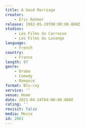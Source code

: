 ```yaml
---
title: A Good Marriage
creator:
    - Éric Rohmer
release: 1982-05-19T00:00:00.000Z
studios:
    - Les Films du Carrosse
    - Les Films du Losange
language:
    - French
country:
    - France
length: 97
genre:
    - Drama
    - Comedy
    - Romance
format: Blu-ray
service: ''
venue: Home
date: 2021-04-24T04:00:00.000Z
rating: ''
revisit: false
media: Movie
id: 2861
---
```



